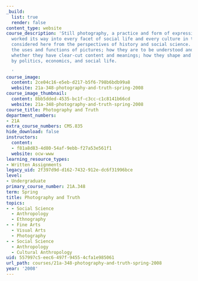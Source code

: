```yaml
---
_build:
  list: true
  render: false
content_type: website
course_description: 'Still photography, a practice and form of expression that has
  worked its way into every facet of social life and every culture in the world, is
  considered here from the perspectives of history and social science. We will discuss
  the uses and functions of pictures; how they are to be understood and interpreted;
  whether they have clear-cut content and meanings; how they shape and are shaped
  by politics, economics, and social life.

  '
course_image:
  content: 2ce04c16-e5eb-d217-b5f6-798b6bdb99a8
  website: 21a-348-photography-and-truth-spring-2008
course_image_thumbnail:
  content: 8bb5dded-4535-bc1f-c3cc-c1c8141b66cd
  website: 21a-348-photography-and-truth-spring-2008
course_title: Photography and Truth
department_numbers:
- 21A
extra_course_numbers: CMS.835
hide_download: false
instructors:
  content:
  - f81a8d83-4d80-54af-9ebb-f27a53e561f1
  website: ocw-www
learning_resource_types:
- Written Assignments
legacy_uid: 2f397d9d-d162-7432-912e-dc6f31996bce
level:
- Undergraduate
primary_course_number: 21A.348
term: Spring
title: Photography and Truth
topics:
- - Social Science
  - Anthropology
  - Ethnography
- - Fine Arts
  - Visual Arts
  - Photography
- - Social Science
  - Anthropology
  - Cultural Anthropology
uid: 557997c5-eec6-497f-9455-4cfa1e985061
url_path: courses/21a-348-photography-and-truth-spring-2008
year: '2008'
---
```

